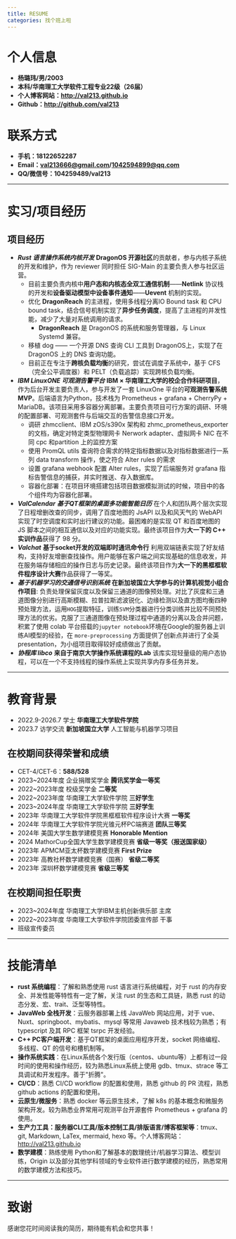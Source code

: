 ```yaml
---
title: RESUME
categories: 找个班上啦
---
```

# 个人信息
 - **杨璐玮/男/2003**
 - **本科/华南理工大学软件工程专业22级（26届）**
 - **个人博客网站：http://val213.github.io**
 - **Github：http://github.com/val213**
# 联系方式
 - **手机：18122652287**
 - **Email：val213666@gmail.com/1042594899@qq.com**
 - **QQ/微信号：104259489/val213**
---
# 实习/项目经历
## 项目经历
- ***Rust 语言操作系统内核开发*** 
**DragonOS 开源社区**的贡献者，参与内核子系统的开发和维护，作为 reviewer 同时担任 SIG-Main 的主要负责人参与社区运营。
	- 目前主要负责内核中**用户态和内核态全双工通信机制**——**Netlink** 协议栈的开发和**设备驱动模型中设备事件通知**——**Uevent** 机制的实现。
	- 优化 **DragonReach** 的主进程，使用多线程分离IO Bound task 和 CPU bound task，结合信号机制实现了**异步任务调度**，提高了主进程的并发性能，减少了大量对系统调用的请求。
		- **DragonReach** 是 DragonOS 的系统和服务管理器，与 Linux Systemd 兼容。
	- 移植 dog —— 一个开源 DNS 查询 CLI 工具到 DragonOS上，实现了在 DragonOS 上的 DNS 查询功能。
	- 目前正在专注于**跨核负载均衡**的研究，尝试在调度子系统中，基于 CFS（完全公平调度器）和 PELT（负载追踪）实现跨核负载均衡。
- ***IBM LinuxONE 可观测告警平台*** 
**IBM × 华南理工大学的校企合作科研项目**，作为后台开发主要负责人，参与开发了一套 LinuxOne 平台的**可观测告警系统 MVP**。后端语言为Python，技术栈为 Prometheus + grafana + CherryPy + MariaDB。该项目采用多容器分离部署。主要负责项目可行方案的调研、环境的配置部署、可观测套件与后端交互的告警信息接口开发。
	- 调研 zhmcclient、IBM zOS/s390x 架构和 zhmc_prometheus_exporter 的文档，确定对特定类型物理网卡 Nerwork adapter、虚拟网卡 NIC 在不同 cpc 和partition 上的监控方案
	- 使用 PromQL utils 查询符合需求的特定指标数据以及对指标数据进行一系列 data transform 操作，使之符合 Alter rules 的需求
	- 设置 grafana webhook 配置 Alter rules，实现了后端服务对 grafana 指标告警信息的捕获，并实时推送、存入数据库。
	- 容器化部署：在项目环境搭建包括项目数据模拟测试的时候，项目中的各个组件均为容器化部署。
- ***ValCalendar*** ***基于QT框架的桌面多功能智能日历***
在个人和团队两个层次实现了日程增删改查的同步，调用了百度地图的 JsAPI 以及和风天气的 WebAPI 实现了时空调度和实时出行建议的功能。最困难的是实现 QT 和百度地图的 JS 脚本之间的相互通信以及对应的功能实现。最终该项目作为**大一下的 C++ 实训作品**获得了 98 分。
- ***Valchat*** **基于socket开发的双端即时通讯命令行**
利用双端链表实现了好友结构，支持好友增删查找操作。用户能够在客户端之间实现基础的信息收发，并在服务端存储相应的操作日志与历史记录。最终该项目作为**大一下的黑框框软件程序设计大赛**作品获得了一等奖。
- ***基于机器学习的交通信号识别系统*** 
**在新加坡国立大学参与的计算机视觉小组合作项目**: 负责处理保留灰度以及保留三通道的图像预处理。对比了灰度和三通道图像分别进行高斯模糊、拉普拉斯滤波锐化、边缘检测以及直方图均衡四种预处理方法，运用`HOG`提取特征，训练`SVM`分类器进行分类训练并比较不同预处理方法的优劣。克服了三通道图像在预处理过程中通道的分离以及合并问题，积累了使用 colab 平台搭载的`jupyter notebook`环境在Google的服务器上训练AI模型的经验，在 `more-preprocessing` 方面提供了创新点并进行了全英 presentation，为小组项目取得较好成绩做出了贡献。
- ***协程库 libco***
**来自于南京大学操作系统课程的Lab** 该库实现轻量级的用户态协程，可以在一个不支持线程的操作系统上实现共享内存多任务并发。

<!-- ## 实习经历
### AI方向
- LLM 微调训练数据处理实习生 2024.1  广州寰宇未来
负责为医药领域 LLM 微调训练数据进行清洗工作，编写各种脚本工具从甲方提供的文档中提取符合要求的文本、表格、图片等数据转换为LLM训练所需格式，落地数据清洗全流程。 -->
---

# 教育背景
 - 2022.9-2026.7 学士 **华南理工大学软件学院**
 - 2023.7 访学交流 **新加坡国立大学** 人工智能与机器学习项目
 ## 在校期间获得荣誉和成绩
 - CET-4/CET-6：**588/528**
 - 2023~2024年度 企业捐赠奖学金 **腾讯奖学金一等奖**
 - 2022~2023年度 校级奖学金 **二等奖**
 - 2022~2023年度 华南理工大学软件学院 **三好学生**
 - 2023~2024年度 华南理工大学软件学院 **三好学生**
 - 2023年 华南理工大学软件学院黑框框软件程序设计大赛 **一等奖**
 - 2024年 华南理工大学软件学院光锥元杯PC端赛道 **团队三等奖**
 - 2024年 美国大学生数学建模竞赛 **Honorable Mention**
 - 2024 MathorCup全国大学生数学建模竞赛 **省级一等奖（报送国家级）**
 - 2023年 APMCM亚太杯数学建模竞赛 **First Prize** 
 - 2023年 高教社杯数学建模竞赛（国赛） **省级二等奖**
 - 2023年 深圳杯数学建模竞赛 **省级三等奖**
 ## 在校期间担任职责
 - 2023~2024年度 华南理工大学IBM主机创新俱乐部 主席
 - 2022~2023年度 华南理工大学软件学院团委宣传部 干事
 - 班级宣传委员
---

# 技能清单
- **rust 系统编程**：了解和熟悉使用 rust 语言进行系统编程，对于 rust 的内存安全、并发性能等特性有一定了解，关注 rust 的生态和工具链，熟悉 rust 的动态分发、宏、trait、泛型等特性。
- **JavaWeb 全栈开发**：云服务器部署上线 JavaWeb 网站应用，对于 vue、Nuxt、springboot、mybatis、mysql 等常用 Javaweb 技术栈较为熟悉；有 typescript 及其 RPC 框架 tsrpc 开发经验。
- **C++ PC客户端开发**：基于QT框架的桌面应用程序开发，socket 网络编程、多线程、QT 的信号和槽机制等。
- **操作系统实践**：在Linux系统各个发行版（centos、ubuntu等）上都有过一段时间的使用和操作经历，较为熟悉Linux系统上使用 gdb、tmux、strace 等工具调试和开发程序。善于"折腾"。
- **CI/CD**：熟悉 CI/CD workflow 的配置和使用，熟悉 github 的 PR 流程，熟悉 github actions 的配置和使用。
- **云原生/微服务**：熟悉 docker 等云原生技术，了解 k8s 的基本概念和微服务架构开发。较为熟悉业界常用可观测平台开源套件 Prometheus + grafana 的使用。
- **生产力工具：服务器CLI工具/版本控制工具/排版语言/博客框架等**：tmux、git, Markdown, LaTex, mermaid, hexo 等。个人博客网站：http://val213.github.io
- **数学建模**：熟练使用 Python和了解基本的数理统计/机器学习算法、模型训练，Origin 以及部分其他学科领域的专业软件进行数学建模的经历，熟悉常用的数学建模方法和技巧。
---


# 致谢
感谢您花时间阅读我的简历，期待能有机会和您共事！